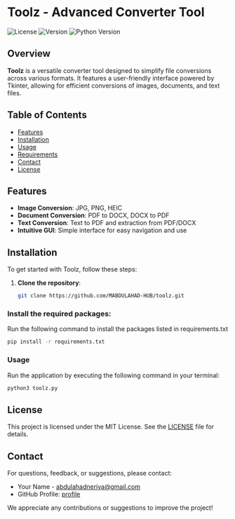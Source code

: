 # Toolz - Advanced Converter Tool

![License](https://img.shields.io/badge/license-MIT-brightgreen?style=for-the-badge) ![Version](https://img.shields.io/badge/version-1.0.0-blue?style=for-the-badge) ![Python Version](https://img.shields.io/badge/python-3.8%2B-yellow?style=for-the-badge)

## Overview

**Toolz** is a versatile converter tool designed to simplify file conversions across various formats. It features a user-friendly interface powered by Tkinter, allowing for efficient conversions of images, documents, and text files.

## Table of Contents

- [Features](#features)
- [Installation](#installation)
- [Usage](#usage)
- [Requirements](#requirements)
- [Contact](#contact)
- [License](#license)

## Features

- **Image Conversion**: JPG, PNG, HEIC
- **Document Conversion**: PDF to DOCX, DOCX to PDF
- **Text Conversion**: Text to PDF and extraction from PDF/DOCX
- **Intuitive GUI**: Simple interface for easy navigation and use

## Installation

To get started with Toolz, follow these steps:

1. **Clone the repository**:
   ```bash
   git clone https://github.com/MABDULAHAD-HUB/toolz.git

### Install the required packages:
 Run the following command to install the packages listed in requirements.txt
```bash
pip install -r requirements.txt
```

### Usage
Run the application by executing the following command in your terminal:
```bash
python3 toolz.py
```

## License
This project is licensed under the MIT License. See the [LICENSE](LICENSE) file for details.

## Contact
For questions, feedback, or suggestions, please contact:
- Your Name - [abdulahadneriya@gmail.com](mailto:abdulahadneriya@gmail.com)
- GitHub Profile: [profile](https://github.com/MABDULAHAD-HUB)

We appreciate any contributions or suggestions to improve the project!
